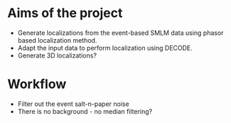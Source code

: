 # Aims of the project
* Generate localizations from the event-based SMLM data using phasor based localization method.
* Adapt the input data to perform localization using DECODE.
* Generate 3D localizations?

# Workflow
* Filter out the event salt-n-paper noise
* There is no background - no median filtering?